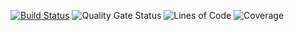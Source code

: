 [![Build Status](https://travis-ci.org/rscai/docker-mock-db.svg?branch=master)](https://travis-ci.org/rscai/docker-mock-db)
![Quality Gate Status](https://sonarcloud.io/api/project_badges/measure?project=io.github.rscai%3Adocker-mock-db&metric=alert_status)
![Lines of Code](https://sonarcloud.io/api/project_badges/measure?project=io.github.rscai%3Adocker-mock-db&metric=ncloc)
![Coverage](https://sonarcloud.io/api/project_badges/measure?project=io.github.rscai%3Adocker-mock-db&metric=coverage)
